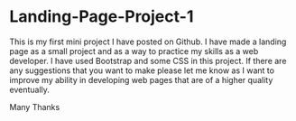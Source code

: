 # Landing-Page-Project-1
This is my first mini project I have posted on Github. I have made a landing page as a small project and as a way to practice my skills as a web developer. I have used Bootstrap and some CSS in this project.
If there are any suggestions that you want to make please let me know as I want to improve my ability in developing web pages that are of a higher quality eventually.

Many Thanks
